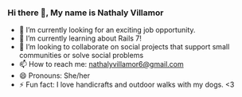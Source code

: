### Hi there 👋, My name is Nathaly Villamor

<!--
**Jinara/Jinara** is a ✨ _special_ ✨ repository because its `README.md` (this file) appears on your GitHub profile.

Here are some ideas to get you started:
-->
- 🔭 I’m currently looking for an exciting job opportunity.
- 🌱 I’m currently learning about Rails 7!
- 👯 I’m looking to collaborate on social projects that support small communities or solve social problems
- 📫 How to reach me: nathalyvillamor6@gmail.com
- 😄 Pronouns: She/her
- ⚡ Fun fact: I love handicrafts and outdoor walks with my dogs. <3

